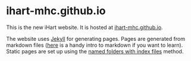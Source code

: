 ihart-mhc.github.io
===================

This is the new iHart website. It is hosted at [ihart-mhc.github.io](http://ihart-mhc.github.io).

The website uses [Jekyll](http://jekyllrb.com/) for generating pages. Pages are generated from markdown 
files ([here](http://daringfireball.net/projects/markdown/syntax) is a handy intro to markdown if you want to 
learn). Static pages are set up using the [named folders with index files](
http://jekyllrb.com/docs/pages/#named-folders-containing-index-html-files) method.
